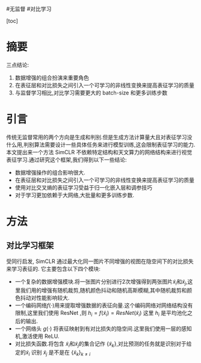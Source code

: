 #无监督 #对比学习

[toc]

# 摘要
三点结论:
1. 数据增强的组合扮演来重要角色
2. 在表征层和对比损失之间引入一个可学习的非线性变换来提高表征学习的质量
3. 与监督学习相比,对比学习需要更大的 batch-size 和更多训练步数

# 引言
传统无监督常用的两个方向是生成和判别.但是生成方法计算量大且对表征学习没什么用,判别算法需要设计一些具体任务来进行模型训练,这会限制表征学习的能力.   
本文提出来一个方法 SimCLR 不依赖特定结构和天文算力的网络结构来进行视觉表征学习.通过研究这个框架,我们得到以下一些结论:
- 数据增强操作的组合影响很大.
- 在表征层和对比损失之间引入一个可学习的非线性变换来提高表征学习的质量
-  使用对比交叉熵的表征学习受益于归一化嵌入层和调参技巧
-  对于学习更加依赖于大网络,大批量和更多训练步数.

# 方法
## 对比学习框架
受同行启发, SimCLR 通过最大化同一图片不同增强的视图在隐空间下的对比损失来学习表征的. 它主要包含以下四个模块:
- 一个复杂的数据增强模块.将一张图片分别进行2次增强得到两张图片$\tilde{x}_i$和$\tilde{x}_j$,这里我们用的增强有随机裁剪,随机颜色抖动和随机高斯模糊,其中随机裁剪和颜色抖动对性能影响较大.
- 一个编码网络$f(\cdot)$用来提取增强数据的表征向量.这个编码网络对网络结构没有限制,这里我们使用 ResNet ,则 $h_i=f(\tilde{x}_i)=ResNet(\tilde{x}_i)$  这里 $h_i$ 是平均池化之后的输出.
- 一个网络头 $g(\cdot)$ 将表征映射到有对比损失的隐空间.这里我们使用一层的感知机,激活使用 ReLU.
- 对比损失函数.将包含 $\tilde{x}_i$和$\tilde{x}_j$的集合记作 $\{\tilde{x}_k\}$,对比预测的任务就是识别对于给定的$\tilde{x}_i$ 识别 $\tilde{x}_j$ 是不是在  $\{\tilde{x}_k\} _{k \neq{i}}$
